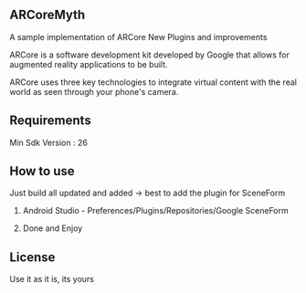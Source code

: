 ## ARCoreMyth
A sample implementation of ARCore New Plugins and improvements

ARCore is a software development kit developed by Google that allows for augmented reality applications to be built.

ARCore uses three key technologies to integrate virtual content with the real world as seen through your phone's camera.

## Requirements  
Min Sdk Version : 26  

## How to use
Just build all updated and added -> best to add the plugin for SceneForm

1. Android Studio - Preferences/Plugins/Repositories/Google SceneForm

2. Done and Enjoy

## License

Use it as it is, its yours

    
